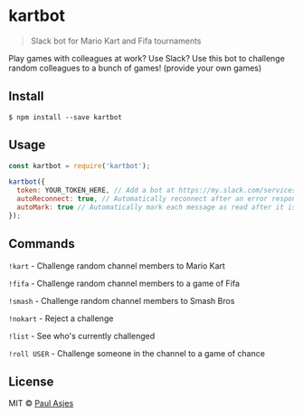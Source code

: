# kartbot

> Slack bot for Mario Kart and Fifa tournaments

Play games with colleagues at work? Use Slack? Use this bot to challenge random colleagues to a bunch of games! (provide your own games)

## Install

```
$ npm install --save kartbot
```

## Usage

```js
const kartbot = require('kartbot');

kartbot({
  token: YOUR_TOKEN_HERE, // Add a bot at https://my.slack.com/services/new/bot and copy the token here.
  autoReconnect: true, // Automatically reconnect after an error response from Slack.
  autoMark: true // Automatically mark each message as read after it is processed.
});
```

## Commands
`!kart` - Challenge random channel members to Mario Kart

`!fifa` - Challenge random channel members to a game of Fifa

`!smash` - Challenge random channel members to Smash Bros

`!nokart` - Reject a challenge

`!list` - See who's currently challenged

`!roll USER` - Challenge someone in the channel to a game of chance

## License

MIT © [Paul Asjes](http://internetjones.net)
